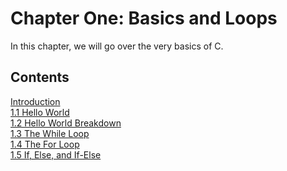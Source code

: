 # Chapter One: Basics and Loops
In this chapter, we will go over the very basics of C.

Contents
--------

[Introduction](/Chapter%20One%20Basics%20and%20Loops/1.0%20Introduction.md)  
[1.1 Hello World](/Chapter%20One%20Basics%20and%20Loops/1.1%20Hello%20World.md)  
[1.2 Hello World Breakdown](/Chapter%20One%20Basics%20and%20Loops/1.2%20Hello%20World%20Breakdown.md)  
[1.3 The While Loop](/Chapter%20One%20Basics%20and%20Loops/1.3%20The%20While%20Loop.md)  
[1.4 The For Loop](/Chapter%20One%20Basics%20and%20Loops/1.4%20The%20For%20Loop.md)  
[1.5 If, Else, and If-Else](/Chapter%20One%20Basics%20and%20Loops/1.5%20If%2C%20Else%2C%20and%20Else-If.md)
